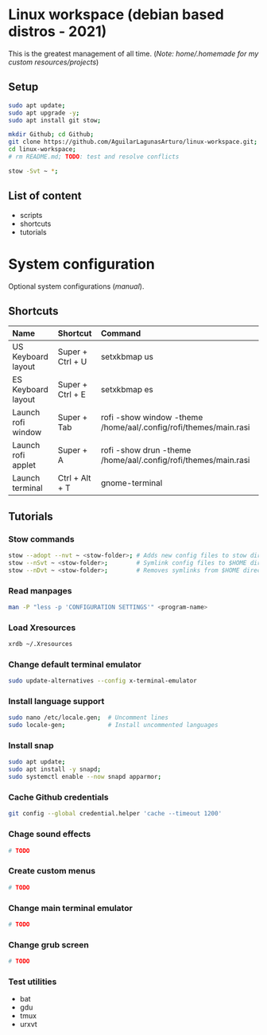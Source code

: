 # Linux workspace (debian based distros - 2021)
This is the greatest management of all time. (*Note: _home/.homemade_ for my custom resources/projects*)
## Setup
```bash
sudo apt update;
sudo apt upgrade -y;
sudo apt install git stow;

mkdir Github; cd Github;
git clone https://github.com/AguilarLagunasArturo/linux-workspace.git;
cd linux-workspace;
# rm README.md; TODO: test and resolve conflicts

stow -Svt ~ *;
```
## List of content
- scripts
- shortcuts
- tutorials

# System configuration
Optional system configurations (*manual*).
## Shortcuts
|Name|Shortcut|Command|
|:-|:-|:-|
|US Keyboard layout|Super + Ctrl + U|setxkbmap us|
|ES Keyboard layout|Super + Ctrl + E|setxkbmap es|
|Launch rofi window|Super + Tab|rofi -show window -theme /home/aal/.config/rofi/themes/main.rasi|
|Launch rofi applet|Super + A|rofi -show drun -theme /home/aal/.config/rofi/themes/main.rasi|
|Launch terminal|Ctrl + Alt + T|gnome-terminal|
## Tutorials
### Stow commands
```bash
stow --adopt --nvt ~ <stow-folder>; # Adds new config files to stow directory
stow --nSvt ~ <stow-folder>;        # Symlink config files to $HOME directory
stow --nDvt ~ <stow-folder>;        # Removes symlinks from $HOME directory
```
### Read manpages
```bash
man -P "less -p 'CONFIGURATION SETTINGS'" <program-name>
```
### Load Xresources
```bash
xrdb ~/.Xresources
```
### Change default terminal emulator
```bash
sudo update-alternatives --config x-terminal-emulator
```
### Install language support
```bash
sudo nano /etc/locale.gen;  # Uncomment lines
sudo locale-gen;            # Install uncommented languages
```
### Install snap
```bash
sudo apt update;
sudo apt install -y snapd;
sudo systemctl enable --now snapd apparmor;
```
### Cache Github credentials
```bash
git config --global credential.helper 'cache --timeout 1200'
```
### Chage sound effects
```bash
# TODO
```
### Create custom menus
```bash
# TODO
```
### Change main terminal emulator
```bash
# TODO
```
### Change grub screen
```bash
# TODO
```
### Test utilities
- bat
- gdu
- tmux
- urxvt